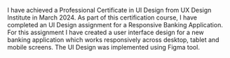 I have achieved a Professional Certificate in UI Design from UX Design Institute in March 2024.
As part of this certification course, I have completed an UI Design assignment for a Responsive Banking Application. 
For this assignment I have created a user interface design for a new banking application which works responsively across desktop, tablet and mobile screens. 
The UI Design was implemented using Figma tool. 
